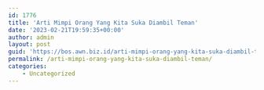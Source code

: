 ```yaml
---
id: 1776
title: 'Arti Mimpi Orang Yang Kita Suka Diambil Teman'
date: '2023-02-21T19:59:35+00:00'
author: admin
layout: post
guid: 'https://bos.awn.biz.id/arti-mimpi-orang-yang-kita-suka-diambil-teman/'
permalink: /arti-mimpi-orang-yang-kita-suka-diambil-teman/
categories:
    - Uncategorized
---
```


